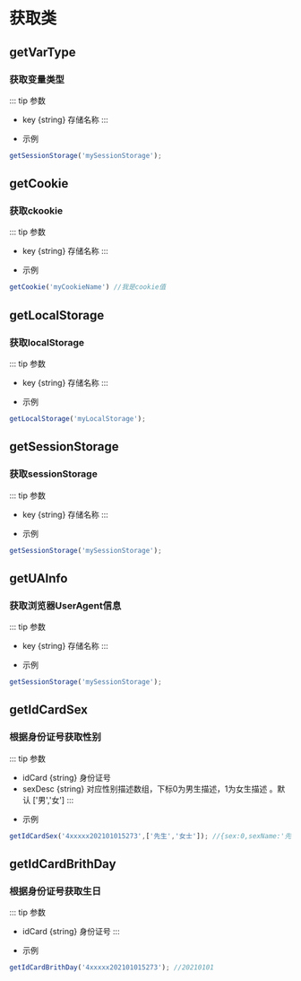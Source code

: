 # 获取类

## getVarType
### 获取变量类型
::: tip 参数
+ key {string} 存储名称
:::

- 示例
``` javascript
getSessionStorage('mySessionStorage');
```

## getCookie
### 获取ckookie
::: tip 参数
+ key {string} 存储名称
:::

- 示例
``` javascript
getCookie('myCookieName') //我是cookie值
```


## getLocalStorage
### 获取localStorage
::: tip 参数
+ key {string} 存储名称
:::

- 示例
``` javascript
getLocalStorage('myLocalStorage');
```

## getSessionStorage
### 获取sessionStorage
::: tip 参数
+ key {string} 存储名称
:::

- 示例
``` javascript
getSessionStorage('mySessionStorage');
```

## getUAInfo
### 获取浏览器UserAgent信息
::: tip 参数
+ key {string} 存储名称
:::

- 示例
``` javascript
getSessionStorage('mySessionStorage');
```

## getIdCardSex
### 根据身份证号获取性别
::: tip 参数
+ idCard {string} 身份证号
+ sexDesc {string} 对应性别描述数组，下标0为男生描述，1为女生描述 。默认 ['男','女']
:::

- 示例
``` javascript
getIdCardSex('4xxxxx202101015273',['先生','女士']); //{sex:0,sexName:'先生'}
```


## getIdCardBrithDay
### 根据身份证号获取生日
::: tip 参数
+ idCard {string} 身份证号
:::

- 示例
``` javascript
getIdCardBrithDay('4xxxxx202101015273'); //20210101
```
